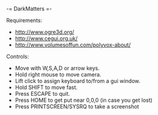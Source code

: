 
-= DarkMatters =-

Requirements:

  * http://www.ogre3d.org/
  * http://www.cegui.org.uk/
  * http://www.volumesoffun.com/polyvox-about/

Controls:

  * Move with W,S,A,D or arrow keys. 
  * Hold right mouse to move camera.
  * Lift click to assign keyboard to/from a gui window.
  * Hold SHIFT to move fast.
  * Press ESCAPE to quit.
  * Press HOME to get put near 0,0,0 (in case you get lost)
  * Press PRINTSCREEN/SYSRQ to take a screenshot

